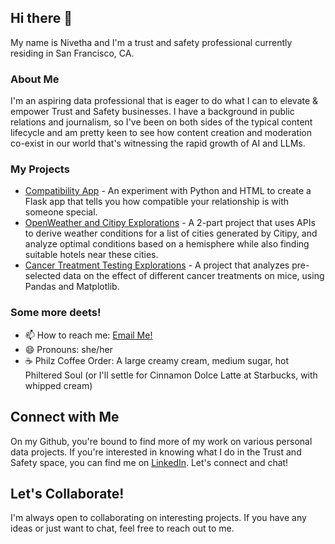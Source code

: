 ## Hi there 👋

My name is Nivetha and I'm a trust and safety professional currently residing in San Francisco, CA. 

### About Me

I'm an aspiring data professional that is eager to do what I can to elevate & empower Trust and Safety businesses. I have a background in public relations and journalism, so I've been on both sides of the typical content lifecycle and am pretty keen to see how content creation and moderation co-exist in our world that's witnessing the rapid growth of AI and LLMs.

### My Projects

- [Compatibility App](https://github.com/nivethasund/compatibility-app) - An experiment with Python and HTML to create a Flask app that tells you how compatible your relationship is with someone special.
- [OpenWeather and Citipy Explorations](https://github.com/nivethasund/python-api-challenge) - A 2-part project that uses APIs to derive weather conditions for a list of cities generated by Citipy, and analyze optimal conditions based on a hemisphere while also finding suitable hotels near these cities.
- [Cancer Treatment Testing Explorations](https://github.com/nivethasund/data-visualization-challenge) - A project that analyzes pre-selected data on the effect of different cancer treatments on mice, using Pandas and Matplotlib.

### Some more deets!

- 📫 How to reach me: [Email Me!](mailto:nivetha.sundar1015@gmail.com)
- 😄 Pronouns: she/her
- ☕ Philz Coffee Order: A large creamy cream, medium sugar, hot Philtered Soul (or I'll settle for Cinnamon Dolce Latte at Starbucks, with whipped cream)

## Connect with Me

On my Github, you're bound to find more of my work on various personal data projects. If you're interested in knowing what I do in the Trust and Safety space, you can find me on [LinkedIn](https://www.linkedin.com/in/nivetha-sundar/). Let's connect and chat!

<!---## GitHub Stats
[My GitHub Stats](GitHub Stats Image URL)-->

## Let's Collaborate!

I'm always open to collaborating on interesting projects. If you have any ideas or just want to chat, feel free to reach out to me.

